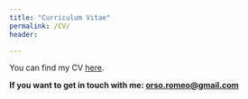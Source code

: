 ```yaml
---
title: "Curriculum Vitae"
permalink: /CV/
header:

---
```


You can find my CV [here](https://orsoromeo.github.io/assets/pdfs/romeo_orsolino_cv.pdf).

**If you want to get in touch with me: orso.romeo@gmail.com**






